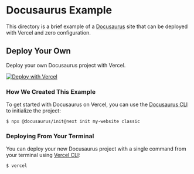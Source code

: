 # Docusaurus Example

This directory is a brief example of a [Docusaurus](https://v2.docusaurus.io) site that can be deployed with Vercel and zero configuration.

## Deploy Your Own

Deploy your own Docusaurus project with Vercel.

[![Deploy with Vercel](https://vercel.com/button)](https://vercel.com/import/project?template=https://github.com/zeit/now-examples/tree/master/docusaurus-2)

### How We Created This Example

To get started with Docusaurus on Vercel, you can use the [Docusaurus CLI](https://v2.docusaurus.io/docs/installation#scaffold-project-website) to initialize the project:

```shell
$ npx @docusaurus/init@next init my-website classic
```

### Deploying From Your Terminal

You can deploy your new Docusaurus project with a single command from your terminal using [Vercel CLI](https://vercel.com/download):

```shell
$ vercel
```
